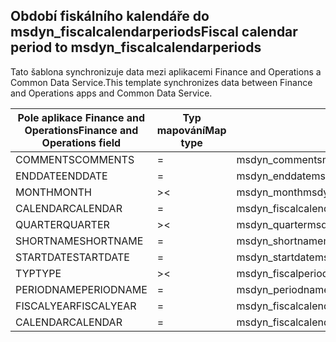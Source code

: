 ## <a name="fiscal-calendar-period-to-msdyn_fiscalcalendarperiods"></a><span data-ttu-id="18a7f-101">Období fiskálního kalendáře do msdyn_fiscalcalendarperiods</span><span class="sxs-lookup"><span data-stu-id="18a7f-101">Fiscal calendar period to msdyn_fiscalcalendarperiods</span></span>

<span data-ttu-id="18a7f-102">Tato šablona synchronizuje data mezi aplikacemi Finance and Operations a Common Data Service.</span><span class="sxs-lookup"><span data-stu-id="18a7f-102">This template synchronizes data between Finance and Operations apps and Common Data Service.</span></span>

<span data-ttu-id="18a7f-103">Pole aplikace Finance and Operations</span><span class="sxs-lookup"><span data-stu-id="18a7f-103">Finance and Operations field</span></span> | <span data-ttu-id="18a7f-104">Typ mapování</span><span class="sxs-lookup"><span data-stu-id="18a7f-104">Map type</span></span> | <span data-ttu-id="18a7f-105">Jiné pole Dynamics 365</span><span class="sxs-lookup"><span data-stu-id="18a7f-105">Other Dynamics 365 field</span></span> | <span data-ttu-id="18a7f-106">Výchozí hodnota</span><span class="sxs-lookup"><span data-stu-id="18a7f-106">Default value</span></span>
---|---|---|---
<span data-ttu-id="18a7f-107">COMMENTS</span><span class="sxs-lookup"><span data-stu-id="18a7f-107">COMMENTS</span></span> | = | <span data-ttu-id="18a7f-108">msdyn_comments</span><span class="sxs-lookup"><span data-stu-id="18a7f-108">msdyn_comments</span></span> | 
<span data-ttu-id="18a7f-109">ENDDATE</span><span class="sxs-lookup"><span data-stu-id="18a7f-109">ENDDATE</span></span> | = | <span data-ttu-id="18a7f-110">msdyn_enddate</span><span class="sxs-lookup"><span data-stu-id="18a7f-110">msdyn_enddate</span></span> | 
<span data-ttu-id="18a7f-111">MONTH</span><span class="sxs-lookup"><span data-stu-id="18a7f-111">MONTH</span></span> | >< | <span data-ttu-id="18a7f-112">msdyn_month</span><span class="sxs-lookup"><span data-stu-id="18a7f-112">msdyn_month</span></span> | 
<span data-ttu-id="18a7f-113">CALENDAR</span><span class="sxs-lookup"><span data-stu-id="18a7f-113">CALENDAR</span></span> | = | <span data-ttu-id="18a7f-114">msdyn_fiscalcalendar.msdyn_calendar</span><span class="sxs-lookup"><span data-stu-id="18a7f-114">msdyn_fiscalcalendar.msdyn_calendar</span></span> | 
<span data-ttu-id="18a7f-115">QUARTER</span><span class="sxs-lookup"><span data-stu-id="18a7f-115">QUARTER</span></span> | >< | <span data-ttu-id="18a7f-116">msdyn_quarter</span><span class="sxs-lookup"><span data-stu-id="18a7f-116">msdyn_quarter</span></span> | 
<span data-ttu-id="18a7f-117">SHORTNAME</span><span class="sxs-lookup"><span data-stu-id="18a7f-117">SHORTNAME</span></span> | = | <span data-ttu-id="18a7f-118">msdyn_shortname</span><span class="sxs-lookup"><span data-stu-id="18a7f-118">msdyn_shortname</span></span> | 
<span data-ttu-id="18a7f-119">STARTDATE</span><span class="sxs-lookup"><span data-stu-id="18a7f-119">STARTDATE</span></span> | = | <span data-ttu-id="18a7f-120">msdyn_startdate</span><span class="sxs-lookup"><span data-stu-id="18a7f-120">msdyn_startdate</span></span> | 
<span data-ttu-id="18a7f-121">TYP</span><span class="sxs-lookup"><span data-stu-id="18a7f-121">TYPE</span></span> | >< | <span data-ttu-id="18a7f-122">msdyn_fiscalperiodtype</span><span class="sxs-lookup"><span data-stu-id="18a7f-122">msdyn_fiscalperiodtype</span></span> | 
<span data-ttu-id="18a7f-123">PERIODNAME</span><span class="sxs-lookup"><span data-stu-id="18a7f-123">PERIODNAME</span></span> | = | <span data-ttu-id="18a7f-124">msdyn_periodname</span><span class="sxs-lookup"><span data-stu-id="18a7f-124">msdyn_periodname</span></span> | 
<span data-ttu-id="18a7f-125">FISCALYEAR</span><span class="sxs-lookup"><span data-stu-id="18a7f-125">FISCALYEAR</span></span> | = | <span data-ttu-id="18a7f-126">msdyn_fiscalcalendaryear.msdyn_name</span><span class="sxs-lookup"><span data-stu-id="18a7f-126">msdyn_fiscalcalendaryear.msdyn_name</span></span> | 
<span data-ttu-id="18a7f-127">CALENDAR</span><span class="sxs-lookup"><span data-stu-id="18a7f-127">CALENDAR</span></span> | = | <span data-ttu-id="18a7f-128">msdyn_fiscalcalendaryear.msdyn_fiscalcalendarname</span><span class="sxs-lookup"><span data-stu-id="18a7f-128">msdyn_fiscalcalendaryear.msdyn_fiscalcalendarname</span></span> | 
